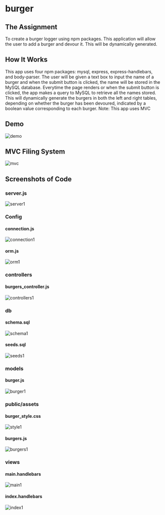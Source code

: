 # burger

## The Assignment
To create a burger logger using npm packages. This application will allow the user to add a burger and devour it. This will be dynamically
generated.

## How It Works
This app uses four npm packages: mysql, express, express-handlebars, and body-parser. The user will be given a text box to input the name of a burger and when the submit button is clicked, the name will be stored in the MySQL database. Everytime the page renders or when the submit button is clicked, the app makes a query to MySQL to retrieve all the names stored. This will dynamically generate the burgers in both the left and right tables, depending on whether the burger has been devoured, indicated by a boolean value corresponding to each burger.
Note: This app uses MVC

## Demo
![demo](./public/assets/img/demo.gif)

## MVC Filing System
![mvc](./public/assets/img/mvc.png)

## Screenshots of Code

### server.js
![server1](./public/assets/img/server1.png)

### Config

#### connection.js
![connection1](./public/assets/img/connection1.png)

#### orm.js
![orm1](.public/assets/img/orm1.png)

### controllers

#### burgers_controller.js
![controllers1](./public/assets/img/controllers1.png)

### db

#### schema.sql
![schema1](./public/assets/img/controllers1.png)

#### seeds.sql
![seeds1](./public/assets/img/seeds1.png)

### models

#### burger.js
![burger1](./public/assets/img/burger1.png)

### public/assets

#### burger_style.css
![style1](./public/assets/img/style1.png)

####  burgers.js
![burgers1](./public/assets/img/burgers1.png)


### views

#### main.handlebars
![main1](./public/assets/img/main1.png)

#### index.handlebars
![index1](./public/assets/img/index1.png)
